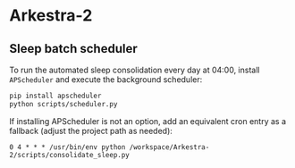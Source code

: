 # Arkestra-2

## Sleep batch scheduler

To run the automated sleep consolidation every day at 04:00, install `APScheduler` and execute the background scheduler:

```bash
pip install apscheduler
python scripts/scheduler.py
```

If installing APScheduler is not an option, add an equivalent cron entry as a fallback (adjust the project path as needed):

```cron
0 4 * * * /usr/bin/env python /workspace/Arkestra-2/scripts/consolidate_sleep.py
```
